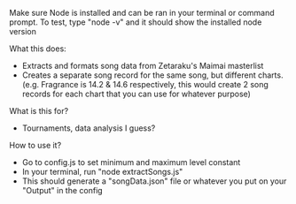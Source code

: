 Make sure Node is installed and can be ran in your terminal or command prompt.
To test, type "node -v" and it should show the installed node version

What this does:
- Extracts and formats song data from Zetaraku's Maimai masterlist
- Creates a separate song record for the same song, but different charts. (e.g. Fragrance is 14.2 & 14.6 respectively, this would create 2 song records for each chart that you can use for whatever purpose)

What is this for?
- Tournaments, data analysis I guess?

How to use it?
- Go to config.js to set minimum and maximum level constant
- In your terminal, run "node extractSongs.js"
- This should generate a "songData.json" file or whatever you put on your "Output" in the config